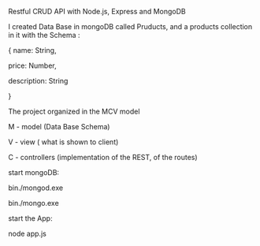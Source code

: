 Restful CRUD API with Node.js, Express and MongoDB


I created Data Base in mongoDB called Pruducts, and a products collection in it with the Schema :

{
name: String,

price: Number,

description: String

}

The project organized in the MCV model

M - model (Data Base Schema)

V - view ( what is shown to client)

C - controllers (implementation of the REST, of the routes)


start mongoDB:

bin./mongod.exe

bin./mongo.exe

start the App: 

node app.js



